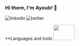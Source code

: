 ### Hi there, I'm Ayoub! 👋

<p>
    <a href="https://www.linkedin.com/in/ayoubmz/">
      <img align="left" alt="linkedin" src="https://img.shields.io/badge/LinkedIn-0077B5?style=for-the-badge&logo=linkedin&logoColor=white" />
   </a>
   <a href="https://twitter.com/ayoub_boumehraz">
      <img align="left" alt="twitter" src="https://img.shields.io/badge/Twitter-1DA1F2?style=for-the-badge&logo=twitter&logoColor=white" />
   </a>&nbsp;&nbsp;

  
<p/>
**Languages and tools
<code><img height="50" width = "70" src="https://upload.wikimedia.org/wikipedia/fr/thumb/2/2e/Java_Logo.svg/1200px-Java_Logo.svg.png" /></code>
